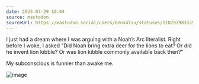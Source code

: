 ```yaml
---
date: 2023-07-29 10:04
source: mastodon
sourceUrl: https://mastodon.social/users/bens4lsu/statuses/110797983339687566
---
```

<p>I just had a dream where I was arguing with a Noah’s Arc literalist. Right before I woke, I asked “Did Noah bring extra deer for the lions to eat?  Or did he invent lion kibble?  Or was lion kibble commonly available back then?”</p><p>My subconscious is funnier than awake me.</p>

<img src="" alt="image ">